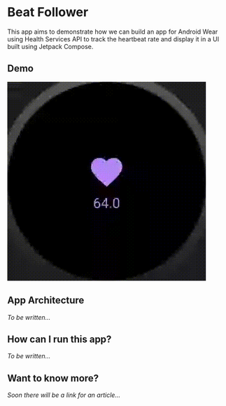 # Beat Follower

This app aims to demonstrate how we can build an app for Android Wear
using Health Services API to track the heartbeat rate and display it in
a UI built using Jetpack Compose.

## Demo

![](media/image1.gif "Image of the app running in a wear device, displaying a heartbeat animation as well as the current heart rate value")

## App Architecture

*To be written...*

## How can I run this app?

*To be written...*

## Want to know more?

*Soon there will be a link for an article...*
